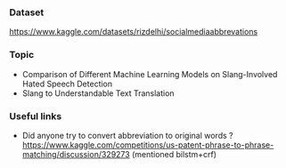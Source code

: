 ### Dataset
https://www.kaggle.com/datasets/rizdelhi/socialmediaabbrevations
### Topic
- Comparison of Different Machine Learning Models on Slang-Involved Hated Speech Detection
- Slang to Understandable Text Translation
### Useful links
- Did anyone try to convert abbreviation to original words ? https://www.kaggle.com/competitions/us-patent-phrase-to-phrase-matching/discussion/329273 (mentioned bilstm+crf)
